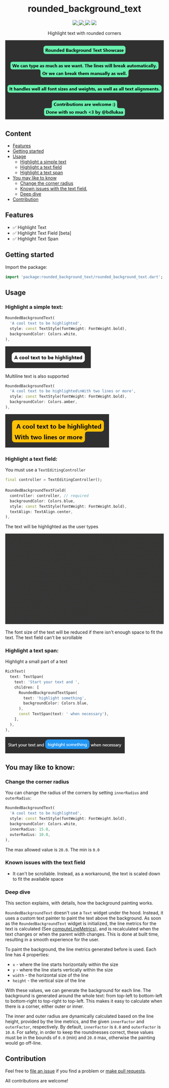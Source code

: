 <div>
  <h1 align="center">rounded_background_text</h1>
  <p align="center" >
    <a title="Discord" href="https://discord.gg/674gpDQUVq">
      <img src="https://img.shields.io/discord/809528329337962516?label=discord&logo=discord" />
    </a>
    <a title="Pub" href="https://pub.dartlang.org/packages/rounded_background_text" >
      <img src="https://img.shields.io/pub/v/rounded_background_text.svg?style=popout&include_prereleases" />
    </a>
    <a title="Github License">
      <img src="https://img.shields.io/github/license/bdlukaa/rounded_background_text" />
    </a>
    <a title="Web Example" href="https://bdlukaa.github.io/rounded_background_text">
      <img src="https://img.shields.io/badge/web-example---?style=flat-square&color=e88d0c" />
    </a>
  </p>
  <p align="center">
  Highlight text with rounded corners
  </p>
</div>

<div align="center">
  <a href="https://bdlukaa.github.io/rounded_background_text">
    <img src="assets/showcase.png" />
  </a>
</div>

## Content

- [Features](#features)
- [Getting started](#getting-started)
- [Usage](#usage)
  - [Highlight a simple text](#highlight-a-simple-text)
  - [Highlight a text field](#highlight-a-text-field)
  - [Highlight a text span](#highlight-a-text-span)
- [You may like to know](#you-may-like-to-know)
  - [Change the corner radius](#change-the-corner-radius)
  - [Known issues with the text field](#known-issues-with-the-text-field),
  - [Deep dive](#deep-dive)
- [Contribution](#contribution)

## Features

- ✅ Highlight Text
- ✅ Highlight Text Field [beta]
- ✅ Highlight Text Span

## Getting started

Import the package:

```dart
import 'package:rounded_background_text/rounded_background_text.dart';
```

## Usage

### Highlight a simple text:

```dart
RoundedBackgroundText(
  'A cool text to be highlighted',
  style: const TextStyle(fontWeight: FontWeight.bold),
  backgroundColor: Colors.white,
),
```

![Simple Text](assets/simple_text.png)

Multiline text is also supported

```dart
RoundedBackgroundText(
  'A cool text to be highlighted\nWith two lines or more',
  style: const TextStyle(fontWeight: FontWeight.bold),
  backgroundColor: Colors.amber,
),
```

![Two Lines Text](assets/two_lines_text.png)

### Highlight a text field:

You must use a `TextEditingController`

```dart
final controller = TextEditingController();

RoundedBackgroundTextField(
  controller: controller, // required
  backgroundColor: Colors.blue,
  style: const TextStyle(fontWeight: FontWeight.bold),
  textAlign: TextAlign.center,
),
```

The text will be highlighted as the user types

![TextField Preview](assets/textfield_preview.gif)

The font size of the text will be reduced if there isn't enough space to fit the text. The text field can't be scrollable

### Highlight a text span:

Highlight a small part of a text

```dart
RichText(
  text: TextSpan(
    text: 'Start your text and ',
    children: [
      RoundedBackgroundTextSpan(
        text: 'highlight something',
        backgroundColor: Colors.blue,
      ),
      const TextSpan(text: ' when necessary'),
    ],
  ),
),
```

![TextSpan Highlight Preview](assets/highlight_text_span.png)

## You may like to know:

### Change the corner radius

You can change the radius of the corners by setting `innerRadius` and `outerRadius`:

```dart
RoundedBackgroundText(
  'A cool text to be highlighted',
  style: const TextStyle(fontWeight: FontWeight.bold),
  backgroundColor: Colors.white,
  innerRadius: 15.0,
  outerRadius: 10.0,
),
```

The max allowed value is `20.0`. The min is `0.0`

### Known issues with the text field

- It can't be scrollable. Instead, as a workaround, the text is scaled down to fit the available space

### Deep dive

This section explains, with details, how the background painting works.

`RoundedBackgroundText` doesn't use a `Text` widget under the hood. Instead, it uses a custom text painter to paint the text above the background. As soon as the `RoundedBackgroundText` widget is initialized, the line metrics for the text is calculated (See [computeLineMetrics](https://api.flutter.dev/flutter/painting/TextPainter/computeLineMetrics.html)), and is recalculated when the text changes or when the parent width changes. This is done at built time, resulting in a smooth experience for the user.

To paint the background, the line metrics generated before is used. Each line has 4 properties:

- `x` - where the line starts horizontally within the size
- `y` - where the line starts vertically within the size
- `width` - the horizontal size of the line
- `height` - the vertical size of the line

With these values, we can generate the background for each line. The background is generated around the whole text: from top-left to bottom-left to bottom-right to top-right to top-left. This makes it easy to calculate when there is a corner, either outer or inner. 

The inner and outer radius are dynamically calculated based on the line height, provided by the line metrics, and the given `innerFactor` and `outerFactor`, respectively. By default, `innerFactor` is `8.0` and `outerFactor` is `10.0`. For safety, in order to keep the roundnesses correct, these values must be in the bounds of `0.0` (min) and `20.0` max, otherwise the painting would go off-line.

## Contribution

Feel free to [file an issue](https://github.com/bdlukaa/rounded_background_text/issues/new) if you find a problem or [make pull requests](https://github.com/bdlukaa/rounded_background_text/pulls).

All contributions are welcome!

